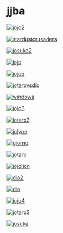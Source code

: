 # jjba

<a href="jojo2.jpg"><img alt="jojo2" src="jojo2.jpg"></a>

<a href="stardustcrusaders.png"><img alt="stardustcrusaders" src="stardustcrusaders.png"></a>

<a href="josuke2.jpg"><img alt="josuke2" src="josuke2.jpg"></a>

<a href="jojo.jpg"><img alt="jojo" src="jojo.jpg"></a>

<a href="jojo5.png"><img alt="jojo5" src="jojo5.png"></a>

<a href="jotarovsdio.jpg"><img alt="jotarovsdio" src="jotarovsdio.jpg"></a>

<a href="windows.jpg"><img alt="windows" src="windows.jpg"></a>

<a href="jojo3.jpg"><img alt="jojo3" src="jojo3.jpg"></a>

<a href="jotaro2.jpg"><img alt="jotaro2" src="jotaro2.jpg"></a>

<a href="jolyne.jpg"><img alt="jolyne" src="jolyne.jpg"></a>

<a href="giorno.jpg"><img alt="giorno" src="giorno.jpg"></a>

<a href="jotaro.jpg"><img alt="jotaro" src="jotaro.jpg"></a>

<a href="jojolion.jpg"><img alt="jojolion" src="jojolion.jpg"></a>

<a href="dio2.jpg"><img alt="dio2" src="dio2.jpg"></a>

<a href="dio.jpg"><img alt="dio" src="dio.jpg"></a>

<a href="jojo4.jpg"><img alt="jojo4" src="jojo4.jpg"></a>

<a href="jotaro3.jpg"><img alt="jotaro3" src="jotaro3.jpg"></a>

<a href="josuke.jpg"><img alt="josuke" src="josuke.jpg"></a>

